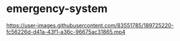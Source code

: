 # emergency-system

https://user-images.githubusercontent.com/83551785/189725220-fc56226d-d41a-43f1-a36c-96675ac31865.mp4

